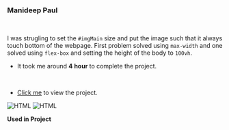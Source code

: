 ### Manideep Paul 

<br>


I was strugling to set the `#imgMain` size and put the image such that it always touch bottom of the webpage. First problem solved using `max-width` and one solved using `flex-box` and setting the height of the body to `100vh`.

- It took me around **4 hour** to complete the project.

<br>

- [Click me](https://live-class-project-06.vercel.app/) to view the project.

![HTML](https://img.shields.io/badge/-HTML-D4F6CC?logo=HTML5)
![HTML](https://img.shields.io/badge/-CSS%20-1572B6?logo=CSS3)

**Used in Project**